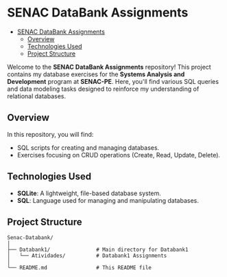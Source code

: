 # SENAC DataBank Assignments

<!--toc:start-->

- [SENAC DataBank Assignments](#senac-databank-assignments)
  - [Overview](#overview)
  - [Technologies Used](#technologies-used)
  - [Project Structure](#project-structure)
  <!--toc:end-->

Welcome to the **SENAC DataBank Assignments** repository! This project contains my
database exercises for the **Systems Analysis and Development** program at
**SENAC-PE**. Here, you'll find various SQL queries and data modeling tasks designed
to reinforce my understanding of relational databases.

## Overview

In this repository, you will find:

- SQL scripts for creating and managing databases.
- Exercises focusing on CRUD operations (Create, Read, Update, Delete).

## Technologies Used

- **SQLite**: A lightweight, file-based database system.
- **SQL**: Language used for managing and manipulating databases.

## Project Structure

```plaintext
Senac-Databank/
│
├── Databank1/               # Main directory for Databank1
│   └── Atividades/          # Databank1 Assignments
│
└── README.md                # This README file
```
